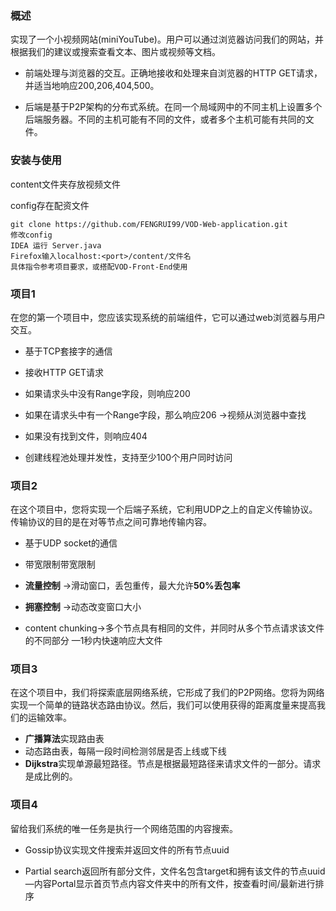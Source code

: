 ### 概述

实现了一个小视频网站(miniYouTube)。用户可以通过浏览器访问我们的网站，并根据我们的建议或搜索查看文本、图片或视频等文档。 

- 前端处理与浏览器的交互。正确地接收和处理来自浏览器的HTTP GET请求，并适当地响应200,206,404,500。 

- 后端是基于P2P架构的分布式系统。在同一个局域网中的不同主机上设置多个后端服务器。不同的主机可能有不同的文件，或者多个主机可能有共同的文件。

### 安装与使用

content文件夹存放视频文件

config存在配资文件

```shell
git clone https://github.com/FENGRUI99/VOD-Web-application.git
修改config
IDEA 运行 Server.java
Firefox输入localhost:<port>/content/文件名
具体指令参考项目要求，或搭配VOD-Front-End使用
```




### 项目1

在您的第一个项目中，您应该实现系统的前端组件，它可以通过web浏览器与用户交互。 


- 基于TCP套接字的通信 

- 接收HTTP GET请求 

- 如果请求头中没有Range字段，则响应200 

- 如果在请求头中有一个Range字段，那么响应206 ->视频从浏览器中查找 

- 如果没有找到文件，则响应404 

- 创建线程池处理并发性，支持至少100个用户同时访问




### 项目2

在这个项目中，您将实现一个后端子系统，它利用UDP之上的自定义传输协议。传输协议的目的是在对等节点之间可靠地传输内容。

- 基于UDP socket的通信

- 带宽限制带宽限制

- **流量控制** ->滑动窗口，丢包重传，最大允许**50%丢包率**
- **拥塞控制** ->动态改变窗口大小
- content chunking->多个节点具有相同的文件，并同时从多个节点请求该文件的不同部分
—1秒内快速响应大文件



### 项目3

在这个项目中，我们将探索底层网络系统，它形成了我们的P2P网络。您将为网络实现一个简单的链路状态路由协议。然后，我们可以使用获得的距离度量来提高我们的运输效率。

- **广播算法**实现路由表
- 动态路由表，每隔一段时间检测邻居是否上线或下线
- **Dijkstra**实现单源最短路径。节点是根据最短路径来请求文件的一部分。请求是成比例的。



### 项目4

留给我们系统的唯一任务是执行一个网络范围的内容搜索。

- Gossip协议实现文件搜索并返回文件的所有节点uuid

- Partial search返回所有部分文件，文件名包含target和拥有该文件的节点uuid
—内容Portal显示首页节点内容文件夹中的所有文件，按查看时间/最新进行排序
